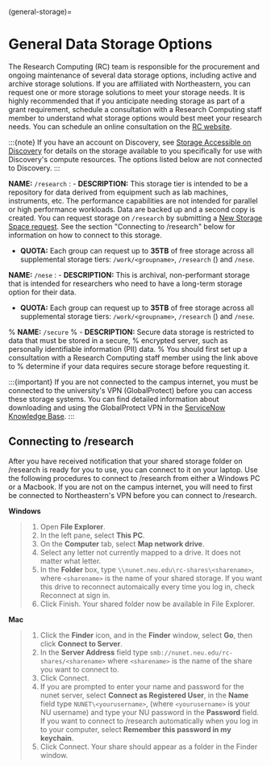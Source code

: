 (general-storage)=

# General Data Storage Options

The Research Computing (RC) team is responsible for the procurement and ongoing
maintenance of several data storage options, including active and archive
storage solutions. If you are affiliated with Northeastern, you can request
one or more storage solutions to meet your storage needs. It is highly recommended
that if you anticipate needing storage as part of a grant requirement,
schedule a consultation with a Research Computing staff member to understand what
storage options would best meet your research needs.
You can schedule an online consultation on the [RC website](https://rc.northeastern.edu/support/consulting).

:::{note}
If you have an account on Discovery, see [Storage Accessible on Discovery](./01_discovery_storage.md)
for details on the storage available to you specifically for use with Discovery's compute resources. The options listed below are not connected to Discovery.
:::

**NAME:** `/research`
: - **DESCRIPTION:** This storage tier is intended to be a repository for data derived from equipment such as lab machines,
    instruments, etc. The performance capabilities are not intended for parallel or high performance workloads.
    Data are backed up and a second copy is created. You can request storage on `/research` by submitting a [New Storage Space request](https://bit.ly/NURC-NewStorage).
    See the section "Connecting to /research" below for information on how to connect to this storage.
  - **QUOTA:** Each group can request up to **35TB** of free storage across all supplemental storage tiers: `/work/<groupname>`, `/research` () and `/nese`.

**NAME:** `/nese`
: - **DESCRIPTION:** This is archival, non-performant storage that is intended for researchers
    who need to have a long-term storage option for their data.
  - **QUOTA:** Each group can request up to **35TB** of free storage across all supplemental storage tiers: `/work/<groupname>`, `/research` () and `/nese`.

% **NAME:** ``/secure``
% - **DESCRIPTION:** Secure data storage is restricted to data that must be stored in a secure,
% encrypted server, such as personally identifiable information (PII) data.
% You should first set up a consultation with a Research Computing staff member using the link above to
% determine if your data requires secure storage before requesting it.

:::{important}
If you are not connected to the campus internet, you must be connected to
the university's VPN (GlobalProtect) before you can access these storage systems.
You can find detailed information about downloading and using the GlobalProtect VPN
in the [ServiceNow Knowledge Base](https://service.northeastern.edu/tech?id=kb_article&sys_id=4701e07adb93485084ba5595ce9619a9).
:::

## Connecting to /research

After you have received notification that your shared storage folder on /research is ready for you to use, you
can connect to it on your laptop. Use the following procedures to connect to /research from either a Windows PC or a Macbook.
If you are not on the campus internet, you will need to first be connected to Northeastern's VPN before you can connect to /research.

**Windows**

> 1. Open **File Explorer**.
> 2. In the left pane, select **This PC**.
> 3. On the **Computer** tab, select **Map network drive**.
> 4. Select any letter not currently mapped to a drive. It does not matter what letter.
> 5. In the **Folder** box, type `\\nunet.neu.edu\rc-shares\<sharename>`, where `<sharename>` is the name of your shared storage. If you want this drive to reconnect automaically every time you log in, check Reconnect at sign in.
> 6. Click Finish. Your shared folder now be available in File Explorer.

**Mac**

> 1. Click the **Finder** icon, and in the **Finder** window, select **Go**, then click **Connect to Server**.
> 2. In the **Server Address** field type `smb://nunet.neu.edu/rc-shares/<sharename>` where `<sharename>` is the name of the share you want to connect to.
> 3. Click Connect.
> 4. If you are prompted to enter your name and password for the nunet server, select **Connect as Registered User**, in the **Name** field type `NUNET\<yourusername>`, (where `<yourusername>` is your NU username) and type your NU password in the **Password** field. If you want to connect to /research automatically when you log in to your computer, select **Remember this password in my keychain**.
> 5. Click Connect. Your share should appear as a folder in the Finder window.
